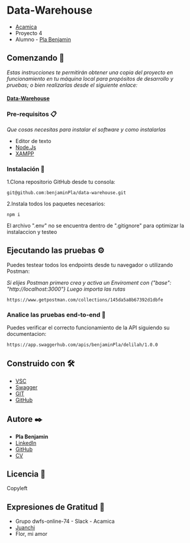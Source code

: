 # Data-Warehouse

* [Acamica](https://www.linkedin.com/school/acamica/)
* Proyecto 4
* Alumno - [Pla Benjamin](https://www.linkedin.com/in/benjamin-pla/)

## Comenzando 🚀

_Estas instrucciones te permitirán obtener una copia del proyecto en funcionamiento en tu máquina local para propósitos de desarrollo y pruebas; o bien realizarlas desde el siguiente enlace:_

#### [Data-Warehouse](https://benjaminpla.github.io/data-warehouse/index.html)

### Pre-requisitos 📋

_Que cosas necesitas para instalar el software y como instalarlas_

* Editor de texto
* [Node.Js](https://nodejs.org/es/)
* [XAMPP](https://www.apachefriends.org/es/index.html)

### Instalación 🔧

1.Clona repositorio GitHub desde tu consola:

```
git@github.com:benjaminPla/data-warehouse.git
```

2.Instala todos los paquetes necesarios:

```
npm i
```

El archivo ".env" no se encuentra dentro de ".gitignore" para optimizar la instalaccion y testeo

## Ejecutando las pruebas ⚙️

Puedes testear todos los endpoints desde tu navegador o utilizando Postman:

_Si elijes Postman primero crea y activa un Enviroment con {"base": "http://localhost:3000"}_
_Luego importa las rutas_
```
https://www.getpostman.com/collections/145da5a8b67392d1dbfe
```

### Analice las pruebas end-to-end 🔩

Puedes verificar el correcto funcionamiento de la API siguiendo su documentacion:

```
https://app.swaggerhub.com/apis/benjaminPla/delilah/1.0.0
```

## Construido con 🛠️


* [VSC](https://code.visualstudio.com/)
* [Swagger](https://swagger.io/)
* [GIT](https://git-scm.com/)
* [GitHub](https://github.com/)

## Autore ✒️

* **Pla Benjamin** 
* [LinkedIn](https://www.linkedin.com/in/benjamin-pla/)
* [GitHub](https://github.com/benjaminPla)
* [CV](https://benjaminpla.github.io/cv/)

## Licencia 📄

Copyleft

## Expresiones de Gratitud 🎁

* Grupo dwfs-online-74 - Slack - Acamica
* [Juanchi](https://www.linkedin.com/in/juancruzgs/)
* Flor, mi amor